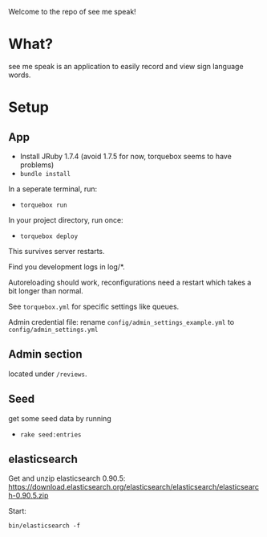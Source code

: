 Welcome to the repo of see me speak!

# What?

see me speak is an application to easily record and view sign language words.

# Setup

## App

* Install JRuby 1.7.4 (avoid 1.7.5 for now, torquebox seems to have problems)
* `bundle install`

In a seperate terminal, run:
* `torquebox run`

In your project directory, run once:
* `torquebox deploy`

This survives server restarts.

Find you development logs in log/\*.

Autoreloading should work, reconfigurations need a restart which takes a bit longer than normal.

See `torquebox.yml` for specific settings like queues.

Admin credential file:
rename `config/admin_settings_example.yml` to `config/admin_settings.yml`

## Admin section
located under `/reviews`. 

## Seed
get some seed data by running 
* `rake seed:entries`

## elasticsearch

Get and unzip elasticsearch 0.90.5: https://download.elasticsearch.org/elasticsearch/elasticsearch/elasticsearch-0.90.5.zip

Start:

`bin/elasticsearch -f`
